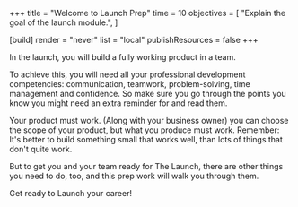 +++
title = "Welcome to Launch Prep"
time = 10
objectives = [
  "Explain the goal of the launch module.",
]

[build]
  render = "never"
  list = "local"
  publishResources = false
+++

In the launch, you will build a fully working product in a team.

To achieve this, you will need all your professional development competencies: communication, teamwork, problem-solving, time management and confidence. So make sure you go through the points you know you
might need an extra reminder for and read them.

Your product must work. (Along with your business owner) you can choose the scope of your product, but what you produce must work. Remember: It's better to build something small that works well, than lots of things that don't quite work.

But to get you and your team ready for The Launch, there are other things you need to do, too, and this prep work will walk you through them.

Get ready to Launch your career!
